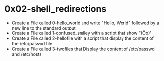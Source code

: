# 0x02-shell_redirections
* Create a File called 0-hello_world and write "Hello, World" followed by a new line to the standard output
* Create a File called 1-confused_smiley with a script that show "(Ôo)'
* Create a File called 2-hellofile with a script that display the content of the /etc/passwd file
* Create a File called 3-twofiles that Display the content of /etc/passwd and /etc/hosts
